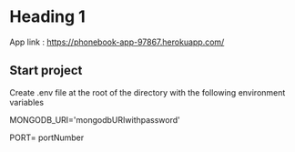 # Heading 1

App link : <https://phonebook-app-97867.herokuapp.com/>

## Start project

Create .env file at the root of the directory with the following environment variables

MONGODB_URI='mongodbURIwithpassword'

PORT= portNumber
